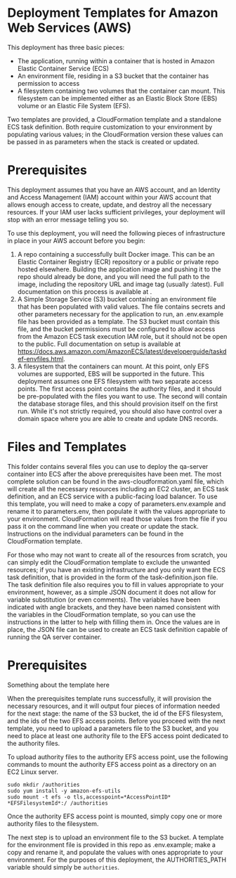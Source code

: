 # Deployment Templates for Amazon Web Services (AWS)

This deployment has three basic pieces:
* The application, running within a container that is hosted in Amazon Elastic Container Service (ECS)
* An environment file, residing in a S3 bucket that the container has permission to access
* A filesystem containing two volumes that the container can mount. This filesystem can be implemented either as an Elastic Block Store (EBS) volume or an Elastic File System (EFS).

Two templates are provided, a CloudFormation template and a standalone ECS task definition. Both require customization to your environment by populating various values; in the CloudFormation version these values can be passed in as parameters when the stack is created or updated.

# Prerequisites

This deployment assumes that you have an AWS account, and an Identity and Access Management (IAM) account within your AWS account that allows enough access to create, update, and destroy all the necessary resources. If your IAM user lacks sufficient privileges, your deployment will stop with an error message telling you so.

To use this deployment, you will need the following pieces of infrastructure in place in your AWS account before you begin:
1. A repo containing a successfully built Docker image. This can be an Elastic Container Registry (ECR) repository or a public or private repo hosted elsewhere. Building the application image and pushing it to the repo should already be done, and you will need the full path to the image, including the repository URL and image tag (usually :latest). Full documentation on this process is available at .
2. A Simple Storage Service (S3) bucket containing an environment file that has been populated with valid values. The file contains secrets and other parameters necessary for the application to run, an .env.example file has been provided as a template. The S3 bucket must contain this file, and the bucket permissions must be configured to allow access from the Amazon ECS task execution IAM role, but it should not be open to the public. Full documentation on setup is available at https://docs.aws.amazon.com/AmazonECS/latest/developerguide/taskdef-envfiles.html.
3. A filesystem that the containers can mount. At this point, only EFS volumes are supported, EBS will be supported in the future. This deployment assumes one EFS filesystem with two separate access points. The first access point contains the authority files, and it should be pre-populated with the files you want to use. The second will contain the database storage files, and this should provision itself on the first run.
While it's not strictly required, you should also have control over a domain space where you are able to create and update DNS records. 

# Files and Templates

This folder contains several files you can use to deploy the qa-server container into ECS after the above prerequisites have been met. The most complete solution can be found in the aws-cloudformation.yaml file, which will create all the necessary resources including an EC2 cluster, an ECS task definition, and an ECS service with a public-facing load balancer. To use this template, you will need to make a copy of parameters.env.example and rename it to parameters.env, then populate it with the values appropriate to your environment. CloudFormation will read those values from the file if you pass it on the command line when you create or update the stack. Instructions on the individual parameters can be found in the CloudFormation template. 

For those who may not want to create all of the resources from scratch, you can simply edit the CloudFormation template to exclude the unwanted resources; if you have an existing infrastructure and you only want the ECS task definition, that is provided in the form of the task-definition.json file. The task definition file also requires you to fill in values appropriate to your environment, however, as a simple JSON document it does not allow for variable substitution (or even comments). The variables have been indicated with angle brackets, and they have been named consistent with the variables in the CloudFormation template, so you can use the instructions in the latter to help with filling them in. Once the values are in place, the JSON file can be used to create an ECS task definition capable of running the QA server container.

# Prerequisites

Something about the template here

When the prerequisites template runs successfully, it will provision the necessary resources, and it will output four pieces of information needed for the next stage: the name of the S3 bucket, the id of the EFS filesystem, and the ids of the two EFS access points. Before you proceed with the next template, you need to upload a parameters file to the S3 bucket, and you need to place at least one authority file to the EFS access point dedicated to the authority files.

To upload authority files to the authority EFS access point, use the following commands to mount the authority EFS access point as a directory on an EC2 Linux server. 
```
sudo mkdir /authorities
sudo yum install -y amazon-efs-utils
sudo mount -t efs -o tls,accesspoint=*AccessPointID* *EFSFilesystemId*:/ /authorities
```
Once the authority EFS access point is mounted, simply copy one or more authority files to the filesystem. 

The next step is to upload an environment file to the S3 bucket. A template for the environment file is provided in this repo as .env.example; make a copy and rename it, and populate the values with ones appropriate to your environment. For the purposes of this deployment, the AUTHORITIES_PATH variable should simply be `authorities`.